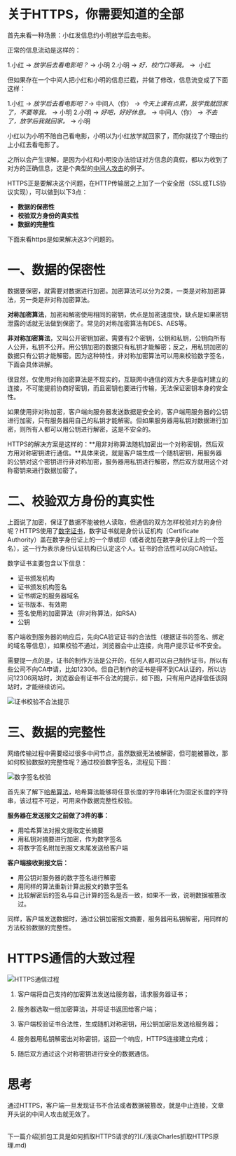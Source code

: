 # 关于HTTPS，你需要知道的全部

首先来看一种场景：小红发信息约小明放学后去电影。

正常的信息流动是这样的：

1.小红 -> *放学后去看电影吧？* -> 小明
2.小明 -> *好，校门口等我。* ->  小红

但如果存在一个中间人把小红和小明的信息拦截，并做了修改，信息流变成了下面这样：

1.小红 -> *放学后去看电影吧？*-> 中间人（你） -> *今天上课有点累，放学我就回家了，不要等我。* -> 小明
2.小明 -> *好吧，好好休息。* -> 中间人（你） -> *不去了，放学后我就回家。* -> 小明

小红以为小明不陪自己看电影，小明以为小红放学就回家了，而你就找了个理由约上小红去看电影了。

之所以会产生误解，是因为小红和小明没办法验证对方信息的真假，都以为收到了对方的正确信息，这是个典型的[中间人攻击](https://zh.wikipedia.org/wiki/%E4%B8%AD%E9%97%B4%E4%BA%BA%E6%94%BB%E5%87%BB)的例子。

HTTPS正是要解决这个问题，在HTTP传输层之上加了一个安全层（SSL或TLS协议实现），可以做到以下3点：

* **数据的保密性**
* **校验双方身份的真实性**
* **数据的完整性**

下面来看https是如果解决这3个问题的。

# 一、数据的保密性

数据要保密，就需要对数据进行加密。加密算法可以分为2类，一类是对称加密算法，另一类是非对称加密算法。

**对称加密算法**，加密和解密使用相同的密钥，优点是加密速度快，缺点是如果密钥泄露的话就无法做到保密了。常见的对称加密算法有DES、AES等。

**非对称加密算法**，又叫公开密钥加密。需要有2个密钥，公钥和私钥，公钥向所有人公开，私钥不公开。用公钥加密的数据只有私钥才能解密；反之，用私钥加密的数据只有公钥才能解密。因为这种特性，非对称加密算法可以用来校验数字签名，下面会具体讲解。

很显然，仅使用对称加密算法是不现实的，互联网中通信的双方大多是临时建立的连接，不可能提前协商好密钥，而且密钥也要进行传输，无法保证密钥本身的安全性。

如果使用非对称加密，客户端向服务器发送数据是安全的，客户端用服务器的公钥进行加密，只有服务器用自己的私钥才能解密。但如果服务器用私钥对数据进行加密，则所有人都可以用公钥进行解密，这是不安全的。

HTTPS的解决方案是这样的：**用非对称算法随机加密出一个对称密钥，然后双方用对称密钥进行通信。**具体来说，就是客户端生成一个随机密钥，用服务器的公钥对这个密钥进行非对称加密，服务器用私钥进行解密，然后双方就用这个对称密钥来进行数据加密了。

# 二、校验双方身份的真实性

上面说了加密，保证了数据不能被他人读取，但通信的双方怎样校验对方的身份呢？HTTPS使用了[数字证书](https://zh.wikipedia.org/wiki/%E9%9B%BB%E5%AD%90%E8%AD%89%E6%9B%B8)，数字证书就是身份认证机构（Certificate Authority）盖在数字身份证上的一个章或印（或者说加在数字身份证上的一个签名），这一行为表示身份认证机构已认定这个人。证书的合法性可以向CA验证。

数字证书主要包含以下信息：
* 证书颁发机构
* 证书颁发机构签名
* 证书绑定的服务器域名
* 证书版本、有效期
* 签名使用的加密算法（非对称算法，如RSA）
* 公钥

客户端收到服务器的响应后，先向CA验证证书的合法性（根据证书的签名、绑定的域名等信息），如果校验不通过，浏览器会中止连接，向用户提示证书不安全。

需要提一点的是，证书的制作方法是公开的，任何人都可以自己制作证书，所以有些公司不向CA申请，比如12306。但自己制作的证书是得不到CA认证的，所以访问12306网站时，浏览器会有证书不合法的提示，如下图，只有用户选择信任该网站时，才能继续访问。

![证书校验不合法提示](http://upload-images.jianshu.io/upload_images/2438937-b84376e13ada4a1f.png?imageMogr2/auto-orient/strip%7CimageView2/2/w/1240)

# 三、数据的完整性

网络传输过程中需要经过很多中间节点，虽然数据无法被解密，但可能被篡改，那如何校验数据的完整性呢？通过校验数字签名，流程见下图：

![数字签名校验](http://upload-images.jianshu.io/upload_images/2438937-bd85d0ac6a75e5c1.png?imageMogr2/auto-orient/strip%7CimageView2/2/w/1240)

首先来了解下[哈希算法](https://zh.wikipedia.org/wiki/%E6%95%A3%E5%88%97%E5%87%BD%E6%95%B8)，哈希算法能够将任意长度的字符串转化为固定长度的字符串，该过程不可逆，可用来作数据完整性校验。

**服务器在发送报文之前做了3件的事：**
* 用哈希算法对报文提取定长摘要
* 用私钥对摘要进行加密，作为数字签名
* 将数字签名附加到报文末尾发送给客户端

**客户端接收到报文后：**
* 用公钥对服务器的数字签名进行解密
* 用同样的算法重新计算出报文的数字签名
* 比较解密后的签名与自己计算的签名是否一致，如果不一致，说明数据被篡改过。

同样，客户端发送数据时，通过公钥加密报文摘要，服务器用私钥解密，用同样的方法校验数据的完整性。

# HTTPS通信的大致过程

![HTTPS通信过程](http://upload-images.jianshu.io/upload_images/2438937-1bed618480b4d12b.png?imageMogr2/auto-orient/strip%7CimageView2/2/w/1240)

1. 客户端将自己支持的加密算法发送给服务器，请求服务器证书；

2. 服务器选取一组加密算法，并将证书返回给客户端；

3. 客户端校验证书合法性，生成随机对称密钥，用公钥加密后发送给服务器；

4. 服务器用私钥解密出对称密钥，返回一个响应，HTTPS连接建立完成；

5. 随后双方通过这个对称密钥进行安全的数据通信。

# 思考

通过HTTPS，客户端一旦发现证书不合法或者数据被篡改，就是中止连接，文章开头说的中间人攻击就无效了。

<br>
下一篇介绍[抓包工具是如何抓取HTTPS请求的?](./浅谈Charles抓取HTTPS原理.md)